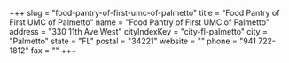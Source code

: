 +++
slug = "food-pantry-of-first-umc-of-palmetto"
title = "Food Pantry of First UMC of Palmetto"
name = "Food Pantry of First UMC of Palmetto"
address = "330 11th Ave West"
cityIndexKey = "city-fl-palmetto"
city = "Palmetto"
state = "FL"
postal = "34221"
website = ""
phone = "941 722-1812"
fax = ""
+++
